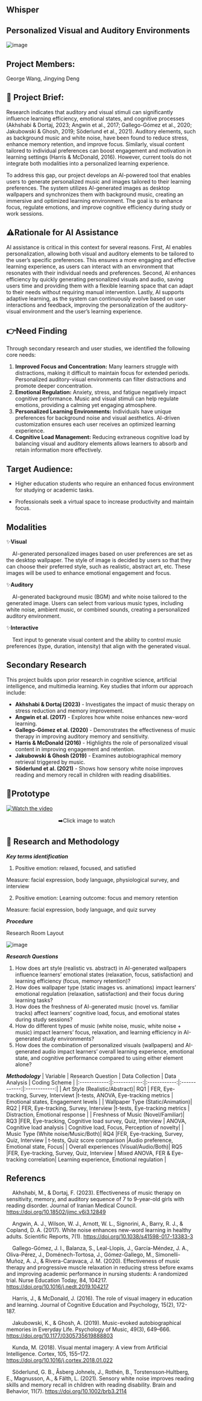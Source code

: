 ## Whisper 
## Personalized Visual and Auditory Environments
![image](https://github.com/user-attachments/assets/bd19c043-ec33-482a-b5c5-82f4c11926da)

## Project Members:

George Wang, Jingying Deng

## 🎨 Project Brief:

Research indicates that auditory and visual stimuli can significantly influence learning efficiency, emotional states, and cognitive processes (Akhshabi & Dortaj, 2023; Angwin et al., 2017; Gallego-Gómez et al., 2020; Jakubowski & Ghosh, 2019; Söderlund et al., 2021). Auditory elements, such as background music and white noise, have been found to reduce stress, enhance memory retention, and improve focus. Similarly, visual content tailored to individual preferences can boost engagement and motivation in learning settings (Harris & McDonald, 2016). However, current tools do not integrate both modalities into a personalized learning experience.

To address this gap, our project develops an AI-powered tool that enables users to generate personalized music and images tailored to their learning preferences. The system utilizes AI-generated images as desktop wallpapers and synchronizes them with background music, creating an immersive and optimized learning environment. The goal is to enhance focus, regulate emotions, and improve cognitive efficiency during study or work sessions.

## ⚠️Rationale for AI Assistance
AI assistance is critical in this context for several reasons. First, AI enables personalization, allowing both visual and auditory elements to be tailored to the user’s specific preferences. This ensures a more engaging and effective learning experience, as users can interact with an environment that resonates with their individual needs and preferences. Second, AI enhances efficiency by quickly generating personalized visuals and audio, saving users time and providing them with a flexible learning space that can adapt to their needs without requiring manual intervention. Lastly, AI supports adaptive learning, as the system can continuously evolve based on user interactions and feedback, improving the personalization of the auditory-visual environment and the user’s learning experience.

## **👉Need Finding**
Through secondary research and user studies, we identified the following core needs:

1. **Improved Focus and Concentration:** Many learners struggle with distractions, making it difficult to maintain focus for extended periods. Personalized auditory-visual environments can filter distractions and promote deeper concentration.
2. **Emotional Regulation:** Anxiety, stress, and fatigue negatively impact cognitive performance. Music and visual stimuli can help regulate emotions, providing a calming yet engaging atmosphere.
3. **Personalized Learning Environments:** Individuals have unique preferences for background noise and visual aesthetics. AI-driven customization ensures each user receives an optimized learning experience.
4. **Cognitive Load Management:** Reducing extraneous cognitive load by balancing visual and auditory elements allows learners to absorb and retain information more effectively.

## Target Audience: 
- Higher education students who require an enhanced focus environment for studying or academic tasks.

- Professionals seek a virtual space to increase productivity and maintain focus.

## Modalities
✨**Visual**

&nbsp;&nbsp;&nbsp;&nbsp;AI-generated personalized images based on user preferences are set as the desktop wallpaper. The style of image is decided by users so that they can choose their preferred style, such as realistic, abstract art, etc. These images will be used to enhance emotional engagement and focus.

✨**Auditory**

&nbsp;&nbsp;&nbsp;&nbsp;AI-generated background music (BGM) and white noise tailored to the generated image. Users can select from various music types, including white noise, ambient music, or combined sounds, creating a personalized auditory environment.

✨**Interactive**

&nbsp;&nbsp;&nbsp;&nbsp;Text input to generate visual content and the ability to control music preferences (type, duration, intensity) that align with the generated visual.


## Secondary Research 
This project builds upon prior research in cognitive science, artificial intelligence, and multimedia learning. Key studies that inform our approach include:

- **Akhshabi & Dortaj (2023)** - Investigates the impact of music therapy on stress reduction and memory improvement.
- **Angwin et al. (2017)** - Explores how white noise enhances new-word learning.
- **Gallego-Gómez et al. (2020)** - Demonstrates the effectiveness of music therapy in improving auditory memory and sensitivity.
- **Harris & McDonald (2016)** - Highlights the role of personalized visual content in improving engagement and retention.
- **Jakubowski & Ghosh (2019)** - Examines autobiographical memory retrieval triggered by music.
- **Söderlund et al. (2021)** - Shows how sensory white noise improves reading and memory recall in children with reading disabilities.

## 🎥Prototype 

[![Watch the video](https://img.youtube.com/vi/yeU_tQ-gVLM/0.jpg)](https://youtu.be/yeU_tQ-gVLM)

&nbsp;&nbsp;&nbsp;&nbsp;&nbsp;&nbsp;&nbsp;&nbsp;&nbsp;&nbsp;&nbsp;&nbsp;&nbsp;&nbsp;&nbsp;&nbsp;&nbsp;&nbsp;&nbsp;&nbsp;&nbsp;&nbsp;&nbsp;&nbsp;&nbsp;&nbsp;&nbsp;&nbsp;&nbsp;&nbsp;&nbsp;&nbsp;&nbsp;&nbsp;&nbsp;➡️Click image to watch

## 📝 Research and Methodology
**_Key terms identification_**
1. Positive emotion: relaxed, focused, and satisfied
  
Measure: facial expression, body language, physiological survey, and interview
   
2. Positive emotion: Learning outcome: focus and memory retention

Measure:  facial expression, body language, and quiz survey

**_Procedure_**

Research Room Layout

![image](https://github.com/user-attachments/assets/bd2f0c5f-e481-4e5a-b48c-471dfb0dd7a0)

**_Research Questions_**

1. How does art style (realistic vs. abstract) in AI-generated wallpapers influence learners’ emotional states (relaxation, focus, satisfaction) and learning efficiency (focus, memory retention)?
2. How does wallpaper type (static images vs. animations) impact learners’ emotional regulation (relaxation, satisfaction) and their focus during learning tasks?
3. How does the freshness of AI-generated music (novel vs. familiar tracks) affect learners’ cognitive load, focus, and emotional states during study sessions?
4. How do different types of music (white noise, music, white noise + music) impact learners’ focus, relaxation, and learning efficiency in AI-generated study environments?
5. How does the combination of personalized visuals (wallpapers) and AI-generated audio impact learners’ overall learning experience, emotional state, and cognitive performance compared to using either element alone?

**_Methodology_**
| Variable | Research Question | Data Collection | Data Analysis | Coding Scheme |
|:------------:|:------------:|:------------:|:------------:|:------------:|
| Art Style (Realistic/Abstract)|   RQ1     | FER, Eye-tracking, Survey, Interviewt |t-tests, ANOVA, Eye-tracking metrics | Emotional states, Engagement levels |
| Wallpaper Type (Static/Animation)|   RQ2     | FER, Eye-tracking, Survey, Interview |t-tests, Eye-tracking metrics | Distraction, Emotional response |
| Freshness of Music (Novel/Familiar)|   RQ3     |FER, Eye-tracking, Cognitive load survey, Quiz, Interview | ANOVA, Cognitive load analysis | Cognitive load, Focus, Perception of novelty|
| Music Type (White noise/Music/Both)|   RQ4     |FER, Eye-tracking, Survey, Quiz, Interview | t-tests, Quiz score comparison |Audio preference, Emotional state, Focus|
| Overall experiences (Visual/Audio/Both)|   RQ5     |FER, Eye-tracking, Survey, Quiz, Interview | Mixed ANOVA, FER & Eye-tracking correlation| Learning experience, Emotional regulation |

## Referencs
&nbsp;&nbsp;&nbsp;&nbsp;Akhshabi, M., & Dortaj, F. (2023). Effectiveness of music therapy on sensitivity, memory, and auditory sequence of 7 to 9-year-old girls with reading disorder. Journal of Iranian Medical Council. https://doi.org/10.18502/jimc.v6i3.12849 

&nbsp;&nbsp;&nbsp;&nbsp;Angwin, A. J., Wilson, W. J., Arnott, W. L., Signorini, A., Barry, R. J., & Copland, D. A. (2017). White noise enhances new-word learning in healthy adults. Scientific Reports, 7(1). https://doi.org/10.1038/s41598-017-13383-3 

&nbsp;&nbsp;&nbsp;&nbsp;Gallego-Gómez, J. I., Balanza, S., Leal-Llopis, J., García-Méndez, J. A., Oliva-Pérez, J., Doménech-Tortosa, J., Gómez-Gallego, M., Simonelli-Muñoz, A. J., & Rivera-Caravaca, J. M. (2020). Effectiveness of music therapy and progressive muscle relaxation in reducing stress before exams and improving academic performance in nursing students: A randomized trial. Nurse Education Today, 84, 104217. https://doi.org/10.1016/j.nedt.2019.104217 

&nbsp;&nbsp;&nbsp;&nbsp;Harris, J., & McDonald, J. (2016). The role of visual imagery in education and learning. Journal of Cognitive Education and Psychology, 15(2), 172-187.

&nbsp;&nbsp;&nbsp;&nbsp;Jakubowski, K., & Ghosh, A. (2019). Music-evoked autobiographical memories in Everyday Life. Psychology of Music, 49(3), 649–666. https://doi.org/10.1177/0305735619888803 

&nbsp;&nbsp;&nbsp;&nbsp;Kunda, M. (2018). Visual mental imagery: A view from Artificial Intelligence. Cortex, 105, 155–172. https://doi.org/10.1016/j.cortex.2018.01.022 

&nbsp;&nbsp;&nbsp;&nbsp;Söderlund, G. B., Åsberg Johnels, J., Rothén, B., Torstensson‐Hultberg, E., Magnusson, A., & Fälth, L. (2021). Sensory white noise improves reading skills and memory recall in children with reading disability. Brain and Behavior, 11(7). 
     https://doi.org/10.1002/brb3.2114 




